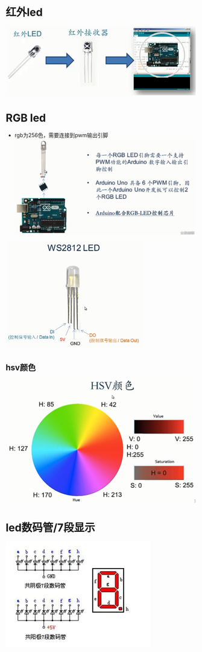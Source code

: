 # 红外led
![](../../photo/Pasted%20image%2020221129150551.png)
# RGB led
- rgb为256色，需要连接到pwm输出引脚
![](../../photo/Pasted%20image%2020221129152930.png)

![](../../photo/Pasted%20image%2020221129152623.png)



## hsv颜色
![](../../photo/Pasted%20image%2020221129150757.png)

# led数码管/7段显示
![](../../photo/Pasted%20image%2020221118175837.png)


